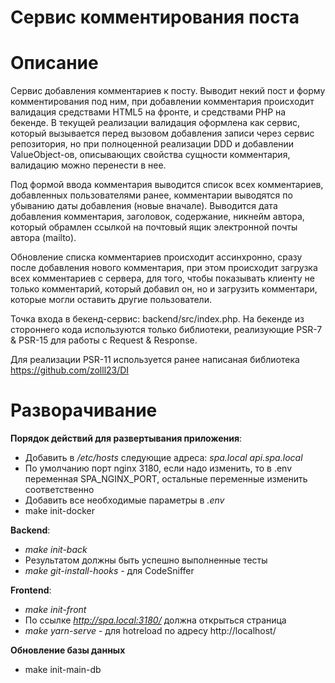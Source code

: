 # Сервис комментирования поста

# Описание

Сервис добавления комментариев к посту. Выводит некий пост и форму комментирования под ним, при добавлении комментария 
происходит валидация средствами HTML5 на фронте, и средствами PHP на бекенде. В текущей реализации валидация оформлена 
как сервис, который вызывается перед вызовом добавления записи через сервис репозитория, но при полноценной реализации 
DDD и добавлении ValueObject-ов, описывающих свойства сущности комментария, валидацию можно перенести в нее.

Под формой ввода комментария выводится список всех комментариев, добавленных пользователями ранее, комментарии выводятся
по убыванию даты добавления (новые вначале). Выводится дата добавления комментария, заголовок, содержание, никнейм автора,
который обрамлен ссылкой на почтовый ящик электронной почты автора (mailto).

Обновление списка комментариев происходит ассинхронно, сразу после добавления
нового комментария, при этом происходит загрузка всех комментариев с сервера, для того, чтобы показывать клиенту не
только комментарий, который добавил он, но и загрузить комментари, которые могли оставить другие пользователи. 


Точка входа в бекенд-сервис: backend/src/index.php. На бекенде из стороннего кода используются только библиотеки, 
реализующие PSR-7 & PSR-15 для работы с Request & Response.

Для реализации PSR-11 используется ранее написаная библиотека https://github.com/zolll23/DI 

# Разворачивание

**Порядок действий для развертывания приложения**:
- Добавить в */etc/hosts* следующие адреса: *spa.local api.spa.local*
- По умолчанию порт nginx 3180, если надо изменить, то в .env переменная SPA_NGINX_PORT, остальные переменные изменить соответственно
- Добавить все необходимые параметры в *.env*
- make init-docker

**Backend**:
- *make init-back*
- Результатом должны быть успешно выполненные тесты
- *make git-install-hooks* - для CodeSniffer

**Frontend**:
- *make init-front*
- По ссылке *http://spa.local:3180/* должна открыться страница 
- *make yarn-serve* - для hotreload по адресу http://localhost/

**Обновление базы данных**
- make init-main-db
